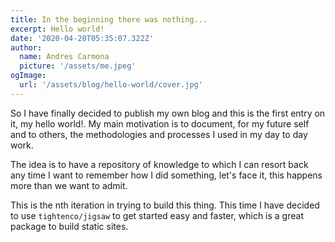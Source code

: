 ```yaml
---
title: In the beginning there was nothing...
excerpt: Hello world!
date: '2020-04-20T05:35:07.322Z'
author:
  name: Andres Carmona
  picture: '/assets/me.jpeg'
ogImage:
  url: '/assets/blog/hello-world/cover.jpg'
---
```


So I have finally decided to publish my own blog and this is the first entry on it, my hello world!. My main motivation is to document, for my future self and to others, the methodologies and processes I used in my day to day work.

The idea is to have a repository of knowledge to which I can resort back any time I want to remember how I did something, let's face it, this happens more than we want to admit.

This is the nth iteration in trying to build this thing. This time I have decided to use `tightenco/jigsaw` to get started easy and faster, which is a great package to build static sites.
